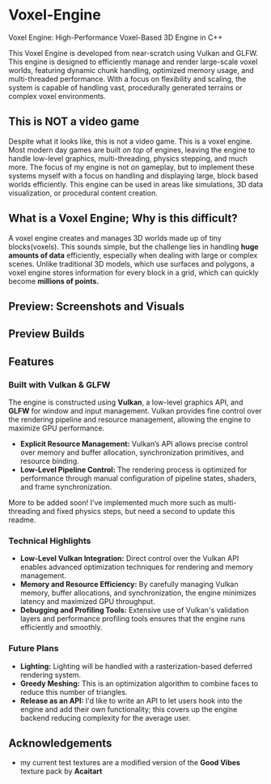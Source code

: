 # Voxel-Engine
Voxel Engine: High-Performance Voxel-Based 3D Engine in C++

This Voxel Engine is developed from near-scratch using Vulkan and GLFW. This engine is designed to efficiently manage and render large-scale voxel worlds, featuring dynamic chunk handling, optimized memory usage, and multi-threaded performance. With a focus on flexibility and scaling, the system is capable of handling vast, procedurally generated terrains or complex voxel environments.

## This is NOT a video game
Despite what it looks like, this is not a video game. This is a voxel engine. Most modern day games are built *on top* of engines, leaving the engine to handle low-level graphics, multi-threading, physics stepping, and much more. The focus of my engine is not on gameplay, but to implement these systems myself with a focus on handling and displaying large, block based worlds efficiently. This engine can be used in areas like simulations, 3D data visualization, or procedural content creation.

## What is a Voxel Engine; Why is this difficult?
A voxel engine creates and manages 3D worlds made up of tiny blocks(voxels). This sounds simple, but the challenge lies in handling **huge amounts of data** efficiently, especially when dealing with large or complex scenes. Unlike traditional 3D models, which use surfaces and polygons, a voxel engine stores information for every block in a grid, which can quickly become **millions of points.**

## Preview: Screenshots and Visuals

## Preview Builds

## Features
### Built with **Vulkan** & **GLFW**
The engine is constructed using **Vulkan**, a low-level graphics API, and **GLFW** for window and input management. Vulkan provides fine control over the rendering pipeline and resource management, allowing the engine to maximize GPU performance.
- **Explicit Resource Management:** Vulkan’s API allows precise control over memory and buffer allocation, synchronization primitives, and resource binding.
- **Low-Level Pipeline Control:** The rendering process is optimized for performance through manual configuration of pipeline states, shaders, and frame synchronization.

More to be added soon! I've implemented much more such as multi-threading and fixed physics steps, but need a second to update this readme.

### Technical Highlights
- **Low-Level Vulkan Integration:** Direct control over the Vulkan API enables advanced optimization techniques for rendering and memory management.
- **Memory and Resource Efficiency:** By carefully managing Vulkan memory, buffer allocations, and synchronization, the engine minimizes latency and maximized GPU throughput.
- **Debugging and Profiling Tools:** Extensive use of Vulkan's validation layers and performance profiling tools ensures that the engine runs efficiently and smoothly.

### Future Plans
- **Lighting:** Lighting will be handled with a rasterization-based deferred rendering system.
- **Greedy Meshing:** This is an optimization algorithm to combine faces to reduce this number of triangles.
- **Release as an API:** I'd like to write an API to let users hook into the engine and add their own functionality; this covers up the engine backend reducing complexity for the average user.

## Acknowledgements
- my current test textures are a modified version of the **Good Vibes** texture pack by **Acaitart**